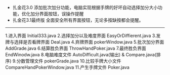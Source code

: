 * 扎金花3.0 添加批次加分功能，电脑实现根据手牌的好坏自动选择加分大小功能，优化加分界面按钮，误操作提醒
* 扎金花3.1最终版 全面安全所有界面按钮，无论多按缺按都会提醒。
------

1.进入界面  Initial333.java
2.选择加分以及难度界面  EasyOrDiffierent.java
3.发牌与选择是否看牌界面 Deal.java
4.弃牌界面 pokerWindow.java
5.批次加分界面 AddGrade.java
6.结算胜负界面 ThrowHandPoker.java
7.最终胜负界面 EndWinodw.java
8.电脑难度文件 AutoDifficult.java(输出) & Compare.java(排序)
9.分数管理文件 pokerGrade.java
10.比较手牌大小文件 CompareHandPokerWindow.java
11.产生手牌文件 Poker.java
